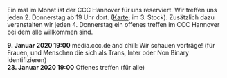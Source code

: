 Ein mal im Monat ist der CCC Hannover für uns reserviert. Wir treffen uns jeden 2. Donnerstag ab 19 Uhr dort. ([Karte](https://www.openstreetmap.org/way/28166185#map=19/52.38811/9.71793); im 3. Stock).
Zusätzlich dazu veranstalten wir jeden 4. Donnerstag ein offenes treffen im CCC Hannover bei dem alle willkommen sind.

<div class="box" markdown="1">
<strong>9. Januar 2020 19:00</strong> media.ccc.de and chill: Wir schauen vorträge! (für Frauen, und Menschen die sich als Trans, Inter oder Non Binary identifizieren)
<br>
<strong>23. Januar 2020 19:00</strong> Offenes treffen (für alle)
</div>
